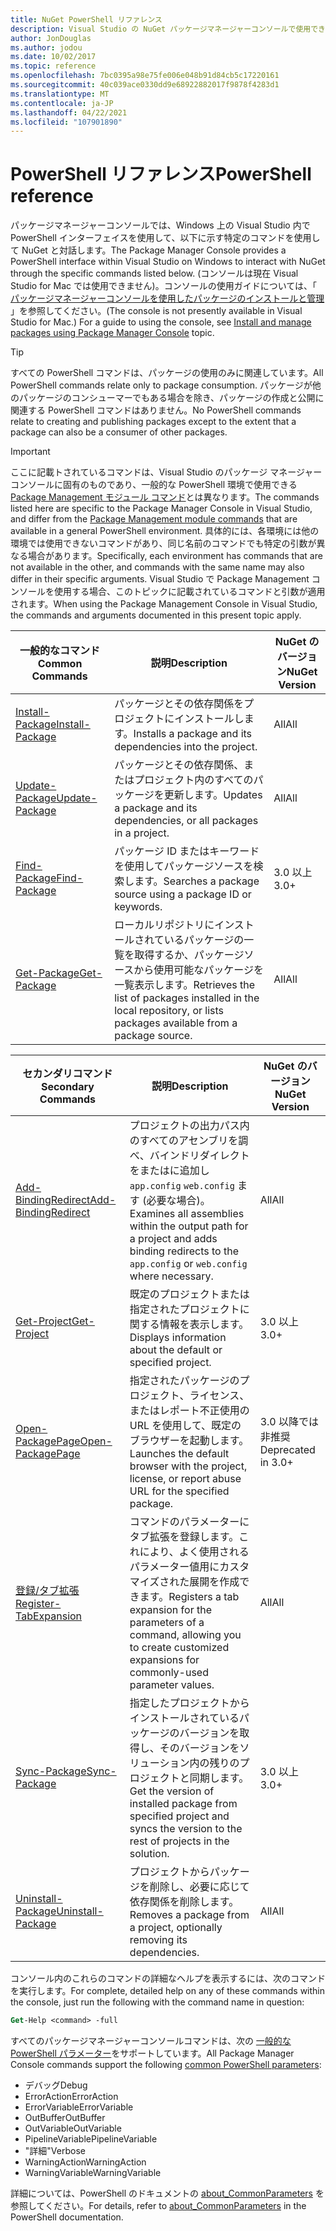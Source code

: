 ```yaml
---
title: NuGet PowerShell リファレンス
description: Visual Studio の NuGet パッケージマネージャーコンソールで使用できる PowerShell コマンドの完全なリファレンスです。
author: JonDouglas
ms.author: jodou
ms.date: 10/02/2017
ms.topic: reference
ms.openlocfilehash: 7bc0395a98e75fe006e048b91d84cb5c17220161
ms.sourcegitcommit: 40c039ace0330dd9e68922882017f9878f4283d1
ms.translationtype: MT
ms.contentlocale: ja-JP
ms.lasthandoff: 04/22/2021
ms.locfileid: "107901890"
---
```

# <a name="powershell-reference"></a><span data-ttu-id="56faa-103">PowerShell リファレンス</span><span class="sxs-lookup"><span data-stu-id="56faa-103">PowerShell reference</span></span>

<span data-ttu-id="56faa-104">パッケージマネージャーコンソールでは、Windows 上の Visual Studio 内で PowerShell インターフェイスを使用して、以下に示す特定のコマンドを使用して NuGet と対話します。</span><span class="sxs-lookup"><span data-stu-id="56faa-104">The Package Manager Console provides a PowerShell interface within Visual Studio on Windows to interact with NuGet through the specific commands listed below.</span></span> <span data-ttu-id="56faa-105">(コンソールは現在 Visual Studio for Mac では使用できません)。コンソールの使用ガイドについては、「 [パッケージマネージャーコンソールを使用したパッケージのインストールと管理](../consume-packages/install-use-packages-powershell.md) 」を参照してください。</span><span class="sxs-lookup"><span data-stu-id="56faa-105">(The console is not presently available in Visual Studio for Mac.) For a guide to using the console, see [Install and manage packages using Package Manager Console](../consume-packages/install-use-packages-powershell.md) topic.</span></span>

> [!Tip]
> <span data-ttu-id="56faa-106">すべての PowerShell コマンドは、パッケージの使用のみに関連しています。</span><span class="sxs-lookup"><span data-stu-id="56faa-106">All PowerShell commands relate only to package consumption.</span></span> <span data-ttu-id="56faa-107">パッケージが他のパッケージのコンシューマーでもある場合を除き、パッケージの作成と公開に関連する PowerShell コマンドはありません。</span><span class="sxs-lookup"><span data-stu-id="56faa-107">No PowerShell commands relate to creating and publishing packages except to the extent that a package can also be a consumer of other packages.</span></span>

> [!Important]
> <span data-ttu-id="56faa-108">ここに記載トされているコマンドは、Visual Studio のパッケージ マネージャー コンソールに固有のものであり、一般的な PowerShell 環境で使用できる[Package Management モジュール コマンド](/powershell/module/packagemanagement)とは異なります。</span><span class="sxs-lookup"><span data-stu-id="56faa-108">The commands listed here are specific to the Package Manager Console in Visual Studio, and differ from the [Package Management module commands](/powershell/module/packagemanagement) that are available in a general PowerShell environment.</span></span> <span data-ttu-id="56faa-109">具体的には、各環境には他の環境では使用できないコマンドがあり、同じ名前のコマンドでも特定の引数が異なる場合があります。</span><span class="sxs-lookup"><span data-stu-id="56faa-109">Specifically, each environment has commands that are not available in the other, and commands with the same name may also differ in their specific arguments.</span></span> <span data-ttu-id="56faa-110">Visual Studio で Package Management コンソールを使用する場合、このトピックに記載されているコマンドと引数が適用されます。</span><span class="sxs-lookup"><span data-stu-id="56faa-110">When using the Package Management Console in Visual Studio, the commands and arguments documented in this present topic apply.</span></span>

| <span data-ttu-id="56faa-111">一般的なコマンド</span><span class="sxs-lookup"><span data-stu-id="56faa-111">Common Commands</span></span> | <span data-ttu-id="56faa-112">説明</span><span class="sxs-lookup"><span data-stu-id="56faa-112">Description</span></span> | <span data-ttu-id="56faa-113">NuGet のバージョン</span><span class="sxs-lookup"><span data-stu-id="56faa-113">NuGet Version</span></span> |
| --- | --- | --- |
| [<span data-ttu-id="56faa-114">Install-Package</span><span class="sxs-lookup"><span data-stu-id="56faa-114">Install-Package</span></span>](ps-reference/ps-ref-install-package.md) | <span data-ttu-id="56faa-115">パッケージとその依存関係をプロジェクトにインストールします。</span><span class="sxs-lookup"><span data-stu-id="56faa-115">Installs a package and its dependencies into the project.</span></span> | <span data-ttu-id="56faa-116">All</span><span class="sxs-lookup"><span data-stu-id="56faa-116">All</span></span> |
| [<span data-ttu-id="56faa-117">Update-Package</span><span class="sxs-lookup"><span data-stu-id="56faa-117">Update-Package</span></span>](ps-reference/ps-ref-update-package.md) | <span data-ttu-id="56faa-118">パッケージとその依存関係、またはプロジェクト内のすべてのパッケージを更新します。</span><span class="sxs-lookup"><span data-stu-id="56faa-118">Updates a package and its dependencies, or all packages in a project.</span></span> | <span data-ttu-id="56faa-119">All</span><span class="sxs-lookup"><span data-stu-id="56faa-119">All</span></span> |
| [<span data-ttu-id="56faa-120">Find-Package</span><span class="sxs-lookup"><span data-stu-id="56faa-120">Find-Package</span></span>](ps-reference/ps-ref-find-package.md) | <span data-ttu-id="56faa-121">パッケージ ID またはキーワードを使用してパッケージソースを検索します。</span><span class="sxs-lookup"><span data-stu-id="56faa-121">Searches a package source using a package ID or keywords.</span></span> | <span data-ttu-id="56faa-122">3.0 以上</span><span class="sxs-lookup"><span data-stu-id="56faa-122">3.0+</span></span> |
| [<span data-ttu-id="56faa-123">Get-Package</span><span class="sxs-lookup"><span data-stu-id="56faa-123">Get-Package</span></span>](ps-reference/ps-ref-get-package.md) | <span data-ttu-id="56faa-124">ローカルリポジトリにインストールされているパッケージの一覧を取得するか、パッケージソースから使用可能なパッケージを一覧表示します。</span><span class="sxs-lookup"><span data-stu-id="56faa-124">Retrieves the list of packages installed in the local repository, or lists packages available from a package source.</span></span> | <span data-ttu-id="56faa-125">All</span><span class="sxs-lookup"><span data-stu-id="56faa-125">All</span></span> |

| <span data-ttu-id="56faa-126">セカンダリコマンド</span><span class="sxs-lookup"><span data-stu-id="56faa-126">Secondary Commands</span></span> | <span data-ttu-id="56faa-127">説明</span><span class="sxs-lookup"><span data-stu-id="56faa-127">Description</span></span> | <span data-ttu-id="56faa-128">NuGet のバージョン</span><span class="sxs-lookup"><span data-stu-id="56faa-128">NuGet Version</span></span> |
| --- | --- | --- |
| [<span data-ttu-id="56faa-129">Add-BindingRedirect</span><span class="sxs-lookup"><span data-stu-id="56faa-129">Add-BindingRedirect</span></span>](ps-reference/ps-ref-add-bindingredirect.md) | <span data-ttu-id="56faa-130">プロジェクトの出力パス内のすべてのアセンブリを調べ、バインドリダイレクトをまたはに追加し `app.config` `web.config` ます (必要な場合)。</span><span class="sxs-lookup"><span data-stu-id="56faa-130">Examines all assemblies within the output path for a project and adds binding redirects to the `app.config` or `web.config` where necessary.</span></span> | <span data-ttu-id="56faa-131">All</span><span class="sxs-lookup"><span data-stu-id="56faa-131">All</span></span> |
| [<span data-ttu-id="56faa-132">Get-Project</span><span class="sxs-lookup"><span data-stu-id="56faa-132">Get-Project</span></span>](ps-reference/ps-ref-get-project.md) | <span data-ttu-id="56faa-133">既定のプロジェクトまたは指定されたプロジェクトに関する情報を表示します。</span><span class="sxs-lookup"><span data-stu-id="56faa-133">Displays information about the default or specified project.</span></span> | <span data-ttu-id="56faa-134">3.0 以上</span><span class="sxs-lookup"><span data-stu-id="56faa-134">3.0+</span></span> |
| [<span data-ttu-id="56faa-135">Open-PackagePage</span><span class="sxs-lookup"><span data-stu-id="56faa-135">Open-PackagePage</span></span>](ps-reference/ps-ref-open-packagepage.md) | <span data-ttu-id="56faa-136">指定されたパッケージのプロジェクト、ライセンス、またはレポート不正使用の URL を使用して、既定のブラウザーを起動します。</span><span class="sxs-lookup"><span data-stu-id="56faa-136">Launches the default browser with the project, license, or report abuse URL for the specified package.</span></span> | <span data-ttu-id="56faa-137">3.0 以降では非推奨</span><span class="sxs-lookup"><span data-stu-id="56faa-137">Deprecated in 3.0+</span></span> |
| [<span data-ttu-id="56faa-138">登録/タブ拡張</span><span class="sxs-lookup"><span data-stu-id="56faa-138">Register-TabExpansion</span></span>](ps-reference/ps-ref-register-tabexpansion.md) | <span data-ttu-id="56faa-139">コマンドのパラメーターにタブ拡張を登録します。これにより、よく使用されるパラメーター値用にカスタマイズされた展開を作成できます。</span><span class="sxs-lookup"><span data-stu-id="56faa-139">Registers a tab expansion for the parameters of a command, allowing you to create customized expansions for commonly-used parameter values.</span></span> | <span data-ttu-id="56faa-140">All</span><span class="sxs-lookup"><span data-stu-id="56faa-140">All</span></span> |
| [<span data-ttu-id="56faa-141">Sync-Package</span><span class="sxs-lookup"><span data-stu-id="56faa-141">Sync-Package</span></span>](ps-reference/ps-ref-sync-package.md) | <span data-ttu-id="56faa-142">指定したプロジェクトからインストールされているパッケージのバージョンを取得し、そのバージョンをソリューション内の残りのプロジェクトと同期します。</span><span class="sxs-lookup"><span data-stu-id="56faa-142">Get the version of installed package from specified project and syncs the version to the rest of projects in the solution.</span></span> | <span data-ttu-id="56faa-143">3.0 以上</span><span class="sxs-lookup"><span data-stu-id="56faa-143">3.0+</span></span> |
| [<span data-ttu-id="56faa-144">Uninstall-Package</span><span class="sxs-lookup"><span data-stu-id="56faa-144">Uninstall-Package</span></span>](ps-reference/ps-ref-uninstall-package.md) | <span data-ttu-id="56faa-145">プロジェクトからパッケージを削除し、必要に応じて依存関係を削除します。</span><span class="sxs-lookup"><span data-stu-id="56faa-145">Removes a package from a project, optionally removing its dependencies.</span></span> | <span data-ttu-id="56faa-146">All</span><span class="sxs-lookup"><span data-stu-id="56faa-146">All</span></span> |

<span data-ttu-id="56faa-147">コンソール内のこれらのコマンドの詳細なヘルプを表示するには、次のコマンドを実行します。</span><span class="sxs-lookup"><span data-stu-id="56faa-147">For complete, detailed help on any of these commands within the console, just run the following with the command name in question:</span></span>

```ps
Get-Help <command> -full
```

<span data-ttu-id="56faa-148">すべてのパッケージマネージャーコンソールコマンドは、次の [一般的な PowerShell パラメーター](/powershell/module/microsoft.powershell.core/about/about_commonparameters)をサポートしています。</span><span class="sxs-lookup"><span data-stu-id="56faa-148">All Package Manager Console commands support the following [common PowerShell parameters](/powershell/module/microsoft.powershell.core/about/about_commonparameters):</span></span>

- <span data-ttu-id="56faa-149">デバッグ</span><span class="sxs-lookup"><span data-stu-id="56faa-149">Debug</span></span>
- <span data-ttu-id="56faa-150">ErrorAction</span><span class="sxs-lookup"><span data-stu-id="56faa-150">ErrorAction</span></span>
- <span data-ttu-id="56faa-151">ErrorVariable</span><span class="sxs-lookup"><span data-stu-id="56faa-151">ErrorVariable</span></span>
- <span data-ttu-id="56faa-152">OutBuffer</span><span class="sxs-lookup"><span data-stu-id="56faa-152">OutBuffer</span></span>
- <span data-ttu-id="56faa-153">OutVariable</span><span class="sxs-lookup"><span data-stu-id="56faa-153">OutVariable</span></span>
- <span data-ttu-id="56faa-154">PipelineVariable</span><span class="sxs-lookup"><span data-stu-id="56faa-154">PipelineVariable</span></span>
- <span data-ttu-id="56faa-155">"詳細"</span><span class="sxs-lookup"><span data-stu-id="56faa-155">Verbose</span></span>
- <span data-ttu-id="56faa-156">WarningAction</span><span class="sxs-lookup"><span data-stu-id="56faa-156">WarningAction</span></span>
- <span data-ttu-id="56faa-157">WarningVariable</span><span class="sxs-lookup"><span data-stu-id="56faa-157">WarningVariable</span></span>

<span data-ttu-id="56faa-158">詳細については、PowerShell のドキュメントの [about_CommonParameters](/powershell/module/microsoft.powershell.core/about/about_commonparameters) を参照してください。</span><span class="sxs-lookup"><span data-stu-id="56faa-158">For details, refer to [about_CommonParameters](/powershell/module/microsoft.powershell.core/about/about_commonparameters) in the PowerShell documentation.</span></span>